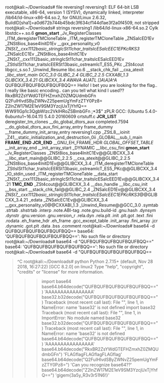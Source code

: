 root@kali:~/Downloads# file reversing1 
reversing1: ELF 64-bit LSB executable, x86-64, version 1 (SYSV), dynamically linked, interpreter /lib64/ld-linux-x86-64.so.2, for GNU/Linux 2.6.32, BuildID[sha1]=a0d672b744b45bdc3f634cf144d1ae3f2a0f4509, not stripped
root@kali:~/Downloads# strings reversing1 
/lib64/ld-linux-x86-64.so.2
CyIk
libstdc++.so.6
__gmon_start__
_Jv_RegisterClasses
_ITM_deregisterTMCloneTable
_ITM_registerTMCloneTable
_ZNSaIcED1Ev
_ZNSt8ios_base4InitD1Ev
__gxx_personality_v0
_ZNSt7__cxx1112basic_stringIcSt11char_traitsIcESaIcEEC1EPKcRKS3_
_ZNSaIcEC1Ev
_ZNSt8ios_base4InitC1Ev
_ZNSt7__cxx1112basic_stringIcSt11char_traitsIcESaIcEED1Ev
_ZStlsISt11char_traitsIcEERSt13basic_ostreamIcT_ES5_PKc
_ZSt4cout
libgcc_s.so.1
_Unwind_Resume
libc.so.6
__stack_chk_fail
__cxa_atexit
__libc_start_main
GCC_3.0
GLIBC_2.4
GLIBC_2.2.5
CXXABI_1.3
GLIBCXX_3.4.21
GLIBCXX_3.4
AWAVA
AUATL
[]A\A]A^A_
QUFBQUFBQUFBQUFBQUFBQQ==
Hello! I bet you are looking for the flag..
I really like basic encoding.. can you tell what kind I used??
RkxBR2ZsYWdGTEFHZmxhZ0ZMQUdmbGFn
Q2FuIHlvdSByZWNvZ25pemUgYmFzZTY0Pz8=
Z2lnZW17M2E1eV9SM3YzcjUxTjYhfQ==
WW91IGp1c3QgbWlzc2VkIHRoZSBmbGFn
;*3$"
zPLR
GCC: (Ubuntu 5.4.0-6ubuntu1~16.04.11) 5.4.0 20160609
crtstuff.c
__JCR_LIST__
deregister_tm_clones
__do_global_dtors_aux
completed.7594
__do_global_dtors_aux_fini_array_entry
frame_dummy
__frame_dummy_init_array_entry
reversing1.cpp
_ZStL8__ioinit
_Z41__static_initialization_and_destruction_0ii
_GLOBAL__sub_I_main
__FRAME_END__
__JCR_END__
__GNU_EH_FRAME_HDR
_GLOBAL_OFFSET_TABLE_
__init_array_end
__init_array_start
_DYNAMIC
__libc_csu_fini
__gmon_start__
_Jv_RegisterClasses
_ZNSt8ios_base4InitC1Ev@@GLIBCXX_3.4
__libc_start_main@@GLIBC_2.2.5
__cxa_atexit@@GLIBC_2.2.5
_ZNSt8ios_base4InitD1Ev@@GLIBCXX_3.4
_ITM_deregisterTMCloneTable
_ZStlsISt11char_traitsIcEERSt13basic_ostreamIcT_ES5_PKc@@GLIBCXX_3.4
_IO_stdin_used
_ITM_registerTMCloneTable
__data_start
_ZNSt7__cxx1112basic_stringIcSt11char_traitsIcESaIcEED1Ev@@GLIBCXX_3.4.21
__TMC_END__
_ZSt4cout@@GLIBCXX_3.4
__dso_handle
__libc_csu_init
__bss_start
__stack_chk_fail@@GLIBC_2.4
_ZNSaIcED1Ev@@GLIBCXX_3.4
_ZNSt7__cxx1112basic_stringIcSt11char_traitsIcESaIcEEC1EPKcRKS3_@@GLIBCXX_3.4.21
_edata
_ZNSaIcEC1Ev@@GLIBCXX_3.4
__gxx_personality_v0@@CXXABI_1.3
_Unwind_Resume@@GCC_3.0
.symtab
.strtab
.shstrtab
.interp
.note.ABI-tag
.note.gnu.build-id
.gnu.hash
.dynsym
.dynstr
.gnu.version
.gnu.version_r
.rela.dyn
.rela.plt
.init
.plt.got
.text
.fini
.rodata
.eh_frame_hdr
.eh_frame
.gcc_except_table
.init_array
.fini_array
.jcr
.dynamic
.got.plt
.data
.bss
.comment
root@kali:~/Downloads# base64 -d QUFBQUFBQUFBQUFBQUFBQQ==
base64: 'QUFBQUFBQUFBQUFBQUFBQQ==': No such file or directory
root@kali:~/Downloads# base64 -d "QUFBQUFBQUFBQUFBQUFBQQ=="
base64: 'QUFBQUFBQUFBQUFBQUFBQQ==': No such file or directory
root@kali:~/Downloads# base64 -d "QUFBQUFBQUFBQUFBQUFBQQ==
> ^C
root@kali:~/Downloads# python
Python 2.7.15+ (default, Nov 28 2018, 16:27:22) 
[GCC 8.2.0] on linux2
Type "help", "copyright", "credits" or "license" for more information.
>>> import base64
>>> base64.b64decode("QUFBQUFBQUFBQUFBQUFBQQ==")
'AAAAAAAAAAAAAAAA'
>>> base32.b32decode("QUFBQUFBQUFBQUFBQUFBQQ==")
Traceback (most recent call last):
  File "<stdin>", line 1, in <module>
NameError: name 'base32' is not defined
>>> import base32
Traceback (most recent call last):
  File "<stdin>", line 1, in <module>
ImportError: No module named base32
>>> base32.b32decode("QUFBQUFBQUFBQUFBQUFBQQ==")
Traceback (most recent call last):
  File "<stdin>", line 1, in <module>
NameError: name 'base32' is not defined
>>> base64.b64decode("QUFBQUFBQUFBQUFBQUFBQQ==")
'AAAAAAAAAAAAAAAA'
>>> base64.b64decode("RkxBR2ZsYWdGTEFHZmxhZ0ZMQUdmbGFn")
'FLAGflagFLAGflagFLAGflag'
>>> base64.b64decode("Q2FuIHlvdSByZWNvZ25pemUgYmFzZTY0Pz8=")
'Can you recognize base64??'
>>> base64.b64decode("Z2lnZW17M2E1eV9SM3YzcjUxTjYhfQ==")
'gigem{3a5y_R3v3r51N6!}'
>>> 

